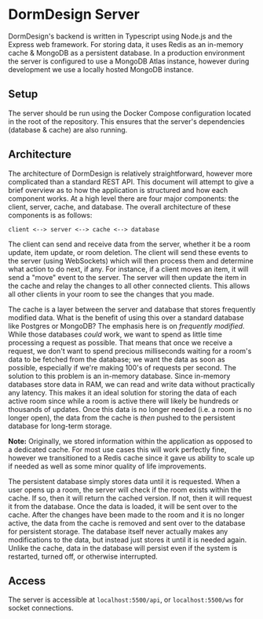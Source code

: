 # DormDesign Server

DormDesign's backend is written in Typescript using Node.js and the Express web framework. For storing data, it uses Redis as an in-memory cache & MongoDB
as a persistent database. In a production environment the server is configured to use a MongoDB Atlas instance, however during development we use a locally 
hosted MongoDB instance.

## Setup

The server should be run using the Docker Compose configuration located in the root of the repository. This ensures that the server's dependencies 
(database & cache) are also running.

## Architecture

The architecture of DormDesign is relatively straightforward, however more complicated than a standard REST API. This document will attempt to give a brief overview as to how the application is structured and how each component works. At a high level there are four major components: the client, server, cache, and database. The overall architecture of these components is as follows:

```
client <--> server <--> cache <--> database
```
The client can send and receive data from the server, whether it be a room update, item update, or room deletion. The client will send these events to the
server (using WebSockets) which will then process them and determine what action to do next, if any. For instance, if a client moves an item, it will send a "move" event to the 
server. The server will then update the item in the cache and relay the changes to all other connected clients. This allows all other clients in your room 
to see the changes that you made.

The cache is a layer between the server and database that stores frequently modified data. What is the benefit of using this over a standard database like 
Postgres or MongoDB? The emphasis here is on *frequently modified*. While those databases *could* work, we want to spend as little time processing a 
request as possible. That means that once we receive a request, we don't want to spend precious milliseconds waiting for a room's data to be fetched from 
the database; we want the data as soon as possible, especially if we're making 100's of requests per second. The solution to this problem is an in-memory 
database. Since in-memory databases store data in RAM, we can read and write data without practically any latency. This makes it an ideal solution
for storing the data of each active room since while a room is active there will likely be hundreds or thousands of updates. Once this data is no longer needed (i.e. a room is no longer open), the data from the cache is *then* pushed to the persistent database for long-term storage.

**Note:** Originally, we stored information within the application as opposed to a dedicated cache. For most use cases this will work perfectly fine, however we transitioned to a Redis cache since it gave us ability to scale up if needed as well as some minor quality of life improvements.

The persistent database simply stores data until it is requested. When a user opens up a room, the server will check if the room exists within the cache. If so, then it will return the cached version. If not, then it will request it from the database. Once the data is loaded, it will be sent over to the 
cache. After the changes have been made to the room and it is no longer active, the data from the cache is removed and sent over to the database for persistent storage. The database itself never actually makes any 
modifications to the data, but instead just stores it until it is needed again. Unlike the cache, data in the database will persist even if the system is
restarted, turned off, or otherwise interrupted. 

## Access

The server is accessible at `localhost:5500/api`, or `localhost:5500/ws` for socket connections.
